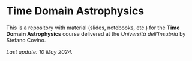 # Time Domain Astrophysics

This is a repository with material (slides, notebooks, etc.) for the **Time Domain Astrophysics** course delivered at the *Università dell'Insubria* by Stefano Covino. 

*Last update: 10 May 2024.*
